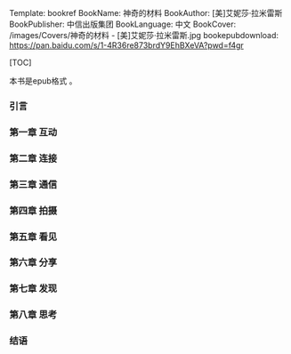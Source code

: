 Template: bookref
BookName: 神奇的材料
BookAuthor: [美]艾妮莎·拉米雷斯
BookPublisher: 中信出版集团
BookLanguage: 中文
BookCover: /images/Covers/神奇的材料 - [美]艾妮莎·拉米雷斯.jpg
bookepubdownload: https://pan.baidu.com/s/1-4R36re873brdY9EhBXeVA?pwd=f4gr 



[TOC]

本书是epub格式 。



### 引言
### 第一章 互动
### 第二章 连接
### 第三章 通信
### 第四章 拍摄
### 第五章 看见
### 第六章 分享
### 第七章 发现
### 第八章 思考
### 结语

